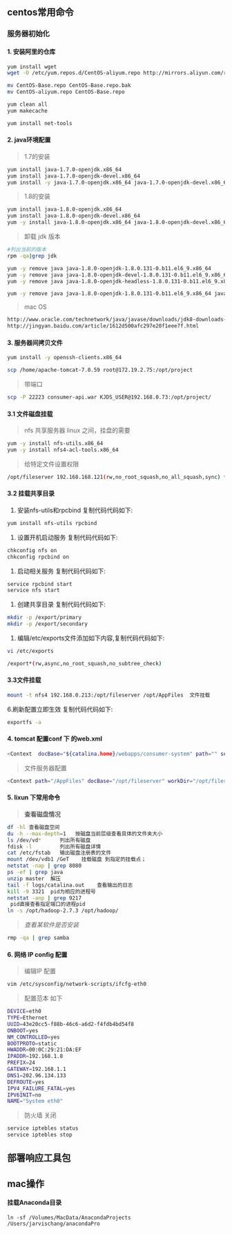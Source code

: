 ## centos常用命令

### 服务器初始化

#### 1. 安装阿里的仓库

```bash
yum install wget 
wget -O /etc/yum.repos.d/CentOS-aliyum.repo http://mirrors.aliyun.com/repo/Centos-6.repo

mv CentOS-Base.repo CentOS-Base.repo.bak
mv CentOS-aliyum.repo CentOS-Base.repo

yum clean all  
yum makecache 

yum install net-tools
```

#### 2. java环境配置

> 1.7的安装

```bash
yum install java-1.7.0-openjdk.x86_64 
yum install java-1.7.0-openjdk-devel.x86_64 
yum install -y java-1.7.0-openjdk.x86_64 java-1.7.0-openjdk-devel.x86_64
```

> 1.8的安装

```bash
yum install java-1.8.0-openjdk.x86_64
yum install java-1.8.0-openjdk-devel.x86_64
yum -y install java-1.8.0-openjdk.x86_64 java-1.8.0-openjdk-devel.x86_64
```

> 卸载 jdk 版本

```bash
#列出当前的版本
rpm -qa|grep jdk    

yum -y remove java java-1.8.0-openjdk-1.8.0.131-0.b11.el6_9.x86_64
yum -y remove java java-1.8.0-openjdk-devel-1.8.0.131-0.b11.el6_9.x86_64
yum -y remove java java-1.8.0-openjdk-headless-1.8.0.131-0.b11.el6_9.x86_64

yum -y remove java java-1.8.0-openjdk-1.8.0.131-0.b11.el6_9.x86_64 java-1.8.0-openjdk-devel-1.8.0.131-0.b11.el6_9.x86_64 java-1.8.0-openjdk-headless-1.8.0.131-0.b11.el6_9.x86_64
```

> mac OS

```bash
http://www.oracle.com/technetwork/java/javase/downloads/jdk8-downloads-2133151.html
http://jingyan.baidu.com/article/1612d500afc297e20f1eee7f.html
```

#### 3. 服务器间拷贝文件

```bash
yum install -y openssh-clients.x86_64 

scp /home/apache-tomcat-7.0.59 root@172.19.2.75:/opt/project 
```

> 带端口

```bash
scp -P 22223 consumer-api.war KJDS_USER@192.168.0.73:/opt/project/
```

#### 3.1 文件磁盘挂载

> nfs 共享服务器 linux 之间，挂盘的需要

```bash
yum -y install nfs-utils.x86_64 
yum -y install nfs4-acl-tools.x86_64 
```

> 给特定文件设置权限

```bash
/opt/fileserver 192.168.168.121(rw,no_root_squash,no_all_squash,sync) *(rw)
```

#### 3.2 挂载共享目录

1. 安装nfs-utils和rpcbind 复制代码代码如下:

```bash
yum install nfs-utils rpcbind
```

1. 设置开机启动服务 复制代码代码如下:

```bash
chkconfig nfs on 
chkconfig rpcbind on 
```

1. 启动相关服务 复制代码代码如下:

```bash
service rpcbind start 
service nfs start
```

1. 创建共享目录 复制代码代码如下:

```bash
mkdir -p /export/primary 
mkdir -p /export/secondary
```

1. 编辑/etc/exports文件添加如下内容,复制代码代码如下:

```bash
vi /etc/exports 

/export*(rw,async,no_root_squash,no_subtree_check) 
```

#### 3.3文件挂载

```bash
mount -t nfs4 192.168.0.213:/opt/fileserver /opt/AppFiles  文件挂载
```

6.刷新配置立即生效 复制代码代码如下:

```bash
exportfs -a
```

#### 4. tomcat 配置conf 下 的web.xml

```bash
<Context  docBase="${catalina.home}/webapps/consumer-system" path="" sessionCookieName="consumer-system" defaultSessionTimeOut="28800"/>
```

> 文件服务器配置

```bash
<Context path="/AppFiles" docBase="/opt/fileserver" workDir="/opt/fileserver" debug="5" reloadable="false" crossContext="true" /> 
```

#### 5. lixun 下常用命令

> **查看磁盘情况**

```bash
df -hl 查看磁盘空间
du -h --max-depth=1   按磁盘当前层级查看具体的文件夹大小
ls /dev/vd*      列出所有磁盘
fdisk -l         列出所有磁盘详情
cat /etc/fstab   输出磁盘注册表的文件
mount /dev/vdb1 /GeT    挂载磁盘 到指定的挂载点；
netstat -nap | grep 8080
ps -ef | grep java
unzip master  解压
tail -f logs/catalina.out    查看输出的日志
kill -9 3321  pid为相应的进程号
netstat -anp | grep 9217 
 pid直接查看指定端口的进程pid
ln -s /opt/hadoop-2.7.3 /opt/hadoop/
```

> *查看某软件是否安装*

```bash
rmp -qa | grep samba   
```

#### 6. 网络 IP config 配置

> 编辑IP 配置

```bash
vim /etc/sysconfig/network-scripts/ifcfg-eth0
```

> 配置范本 如下

```bash
DEVICE=eth0 
TYPE=Ethernet 
UUID=43e20cc5-f88b-46c6-a6d2-f4fdb4bd54f8 
ONBOOT=yes 
NM_CONTROLLED=yes 
BOOTPROTO=static 
HWADDR=00:0C:29:21:DA:EF 
IPADDR=192.168.1.8 
PREFIX=24 
GATEWAY=192.168.1.1 
DNS1=202.96.134.133 
DEFROUTE=yes 
IPV4_FAILURE_FATAL=yes 
IPV6INIT=no 
NAME="System eth0"
```

> 防火墙 关闭

```bash
service iptebles status
service iptebles stop
```

## 部署响应工具包





## mac操作



#### 挂载Anaconda目录

```
ln -sf /Volumes/MacData/AnacondaProjects /Users/jarvischang/anacondaPro
```

